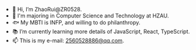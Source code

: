 - 👋 Hi, I’m ZhaoRui@ZR0528.
- 🎒 I'm majoring in Computer Science and Technology at HZAU.
- 🐟 My MBTI is INFP, and willing to do philanthropy.
- 📚 I’m currently learning more details of JavaScript, React, TypeScript.
- 📫 This is my e-mail: 2560528886@qq.com.

<!---
ZR0528/ZR0528 is a ✨ special ✨ repository because its `README.md` (this file) appears on your GitHub profile.
You can click the Preview link to take a look at your changes.
--->
